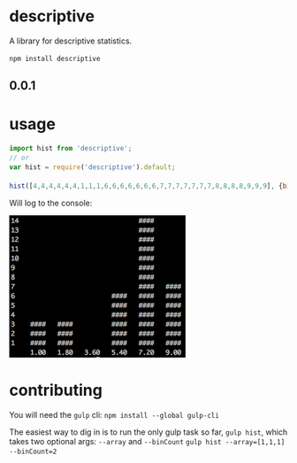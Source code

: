 # descriptive
A library for descriptive statistics.

`npm install descriptive`

## 0.0.1

# usage
```javascript
import hist from 'descriptive';
// or
var hist = require('descriptive').default;

hist([4,4,4,4,4,4,1,1,1,6,6,6,6,6,6,6,7,7,7,7,7,7,7,8,8,8,8,9,9,9], {binCount: 5})
```
Will log to the console:

![sample](https://github.com/batwood001/descriptive/blob/develop/demo.png)

# contributing

You will need the `gulp` cli: `npm install --global gulp-cli`

The easiest way to dig in is to run the only gulp task so far, `gulp hist`, which takes two optional args: `--array` and `--binCount`
`gulp hist --array=[1,1,1] --binCount=2`
